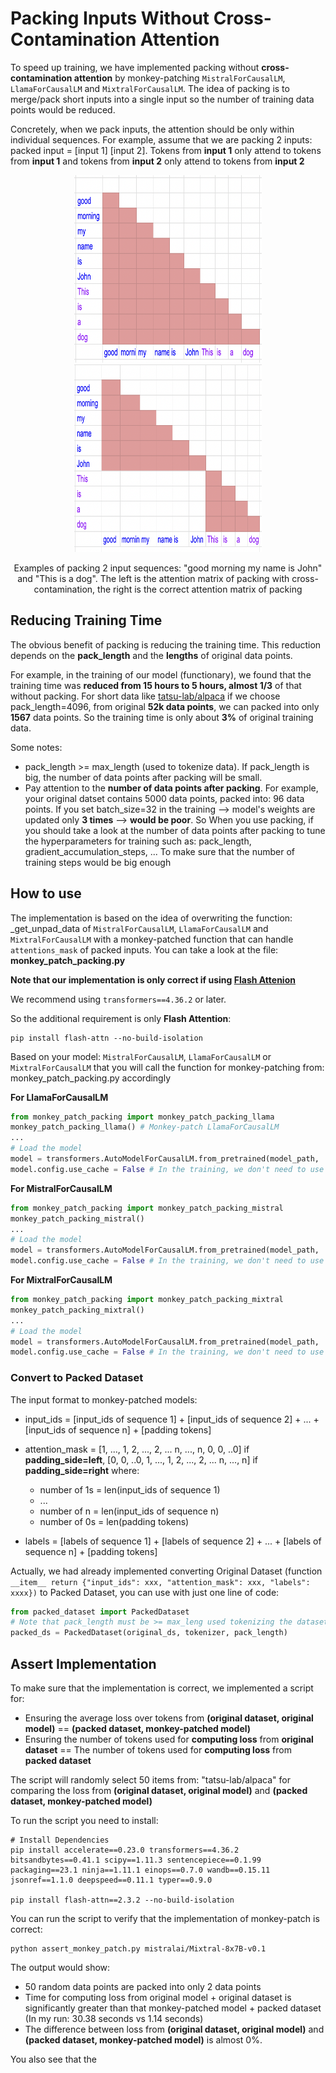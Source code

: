 # Packing Inputs Without Cross-Contamination Attention

To speed up training, we have implemented packing without **cross-contamination attention** by monkey-patching ``MistralForCausalLM``, ``LlamaForCausalLM`` and ``MixtralForCausalLM``. The idea of packing is to merge/pack short inputs into a single input so the number of training data points would be reduced.

Concretely, when we pack inputs, the attention should be only within individual sequences. For example, assume that we are packing 2 inputs: packed input = [input 1] [input 2]. Tokens from **input 1** only attend to tokens from **input 1** and tokens from **input 2** only attend to tokens from **input 2**

<p align="center">
  <img src="assets/cross_contamination.png", width="300", height="300">
  <img src="assets/correct_packing_attention.png", width="300", height="300">
</p>
<p align="center">
Examples of packing 2 input sequences: "good morning my name is John" and "This is a dog". The left is the attention matrix of packing with cross-contamination, the right is the correct attention matrix of packing</p>

## Reducing Training Time
The obvious benefit of packing is reducing the training time. This reduction depends on the **pack_length** and the **lengths** of original data points. 

For example, in the training of our model (functionary), we found that the training time was **reduced from 15 hours to 5 hours, almost 1/3** of that without packing. For short data like [tatsu-lab/alpaca](https://huggingface.co/datasets/tatsu-lab/alpaca) if we choose pack_length=4096, from original **52k data points**, we can packed into only **1567** data points. So the training time is only about **3%** of original training data.

Some notes:
+ pack_length >= max_length (used to tokenize data). If pack_length is big, the number of data points after packing will be small.
+ Pay attention to the **number of data points after packing**. For example, your original datset contains 5000 data points, packed into: 96 data points. If you set batch_size=32 in the training --> model's weights are updated only **3 times** --> **would be poor**. So When you use packing, if you should take a look at the number of data points after packing to tune the hyperparameters for training such as: pack_length, gradient_accumulation_steps, ... To make sure that the number of training steps would be big enough

## How to use

The implementation is based on the idea of overwriting the function: _get_unpad_data of ``MistralForCausalLM``, ``LlamaForCausalLM`` and ``MixtralForCausalLM`` with a monkey-patched function that can handle ``attentions_mask`` of packed inputs. You can take a look at the file: **monkey_patch_packing.py**

**Note that our implementation is only correct if using [Flash Attenion](https://github.com/Dao-AILab/flash-attention)**

We recommend using ``transformers==4.36.2`` or later.

So the additional requirement is only **Flash Attention**:

```
pip install flash-attn --no-build-isolation
```

Based on your model: ``MistralForCausalLM``,  ``LlamaForCausalLM`` or ``MixtralForCausalLM`` that you will call the function for monkey-patching from: monkey_patch_packing.py accordingly

**For LlamaForCausalLM**
```python 
from monkey_patch_packing import monkey_patch_packing_llama
monkey_patch_packing_llama() # Monkey-patch LlamaForCausalLM
...
# Load the model
model = transformers.AutoModelForCausalLM.from_pretrained(model_path, ...)
model.config.use_cache = False # In the training, we don't need to use cache, note: must add this
```
**For MistralForCausalLM**
```python
from monkey_patch_packing import monkey_patch_packing_mistral
monkey_patch_packing_mistral()
...
# Load the model
model = transformers.AutoModelForCausalLM.from_pretrained(model_path, ...)
model.config.use_cache = False # In the training, we don't need to use cache, note: must add this
```

**For MixtralForCausalLM**
```python
from monkey_patch_packing import monkey_patch_packing_mixtral
monkey_patch_packing_mixtral()
...
# Load the model
model = transformers.AutoModelForCausalLM.from_pretrained(model_path, ...)
model.config.use_cache = False # In the training, we don't need to use cache, note: must add this
```


### Convert to Packed Dataset
The input format to monkey-patched models:

+ input_ids = [input_ids of sequence 1] + [input_ids of sequence 2] + ...  + [input_ids of sequence n] + [padding tokens]

+ attention_mask = [1, ..., 1, 2, ..., 2, ... n, ..., n, 0, 0, ..0] if **padding_side=left**, [0, 0, ..0, 1, ..., 1, 2, ..., 2, ... n, ..., n] if **padding_side=right**
where: 
  + number of 1s = len(input_ids of sequence 1)
  + ...
  + number of n = len(input_ids of sequence n)
  + number of 0s = len(padding tokens)

+ labels = [labels of sequence 1] + [labels of sequence 2] + ...  + [labels of sequence n] + [padding tokens]

Actually, we had already implemented converting Original Dataset (function ``__item__ return {"input_ids": xxx, "attention_mask": xxx, "labels": xxxx})`` to Packed Dataset, you can use with just one line of code:
```python
from packed_dataset import PackedDataset
# Note that pack_length must be >= max_leng used tokenizing the dataset
packed_ds = PackedDataset(original_ds, tokenizer, pack_length)
```

## Assert Implementation
To make sure that the implementation is correct, we implemented a script for:
+ Ensuring the average loss over tokens from **(original dataset, original model)** == **(packed dataset, monkey-patched model)**
+ Ensuring the number of tokens used for **computing loss** from **original dataset** == The number of tokens used for **computing loss** from **packed dataset**

The script will randomly select 50 items from: "tatsu-lab/alpaca" for comparing the loss from **(original dataset, original model)** and **(packed dataset, monkey-patched model)**

To run the script you need to install:
```shell
# Install Dependencies
pip install accelerate==0.23.0 transformers==4.36.2 bitsandbytes==0.41.1 scipy==1.11.3 sentencepiece==0.1.99 packaging==23.1 ninja==1.11.1 einops==0.7.0 wandb==0.15.11 jsonref==1.1.0 deepspeed==0.11.1 typer==0.9.0

pip install flash-attn==2.3.2 --no-build-isolation
```

You can run the script to verify that the implementation of monkey-patch is correct:

```shell
python assert_monkey_patch.py mistralai/Mixtral-8x7B-v0.1
```

The output would show:
+ 50 random data points are packed into only 2 data points 
+ Time for computing loss from original model + original dataset is significantly greater than that monkey-patched model + packed dataset (In my run: 30.38 seconds vs 1.14 seconds)
+ The difference between loss from **(original dataset, original model)** and **(packed dataset, monkey-patched model)** is almost 0%.

You also see that the 